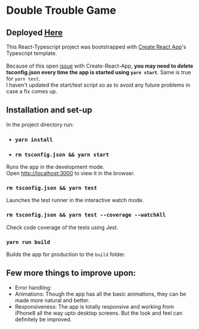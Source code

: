 # Double Trouble Game

## Deployed [Here](https://dazzling-poitras-9d847d.netlify.app/)

This React-Typescript project was bootstrapped with [Create React App](https://github.com/facebook/create-react-app)'s Typescript template.\
\
Because of this open [issue](https://github.com/facebook/create-react-app/issues/10110) with Create-React-App, **you may need to delete tsconfig.json every time the app is started using `yarn start`**. Same is true for `yarn test`. \
I haven't updated the start/test script so as to avoid any future problems in case a fix comes up. 

## Installation and set-up

In the project directory run:

* ### `yarn install`
* ### `rm tsconfig.json && yarn start`

Runs the app in the development mode.\
Open [http://localhost:3000](http://localhost:3000) to view it in the browser.

### `rm tsconfig.json && yarn test`

Launches the test runner in the interactive watch mode.

### `rm tsconfig.json && yarn test --coverage --watchAll`
Check code coverage of the tests using Jest. 


### `yarn run build`

Builds the app for production to the `build` folder.


## Few more things to improve upon: 

* Error handling:
* Animations: Though the app has all the basic animations, they can be made more natural and better.
* Responsiveness: The app is totally responsive and working from iPhone8 all the way upto desktop screens. But the look and feel can definitely be improved. 
